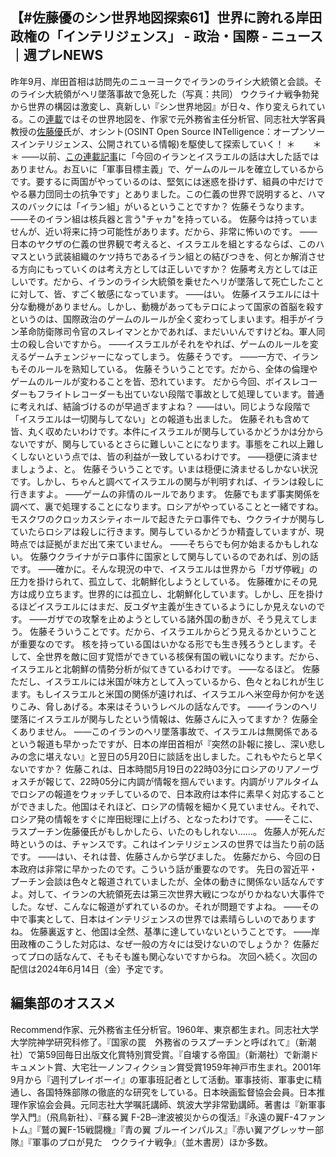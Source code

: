 【#佐藤優のシン世界地図探索61】世界に誇れる岸田政権の「インテリジェンス」 - 政治・国際 - ニュース｜週プレNEWS
---
昨年9月、岸田首相は訪問先のニューヨークでイランのライシ大統領と会談。そのライシ大統領がヘリ墜落事故で急死した（写真：共同）
ウクライナ戦争勃発から世界の構図は激変し、真新しい『シン世界地図』が日々、作り変えられている。この[連載](https://wpb.shueisha.co.jp/column/shin-world-map-exploration/)ではその世界地図を、作家で元外務省主任分析官、同志社大学客員教授の[佐藤優](https://wpb.shueisha.co.jp/search/?keyword=%E4%BD%90%E8%97%A4%E5%84%AA)氏が、オシント(OSINT Open Source INTelligence：オープンソースインテリジェンス、公開されている情報)を駆使して探索していく！
＊　　＊　　＊
――以前、[この連載記事](https://wpb.shueisha.co.jp/news/politics/2024/05/17/123225/)に「今回のイランとイスラエルの話は大した話ではありません。お互いに「軍事目標主義」で、ゲームのルールを確立しているからです。要するに両国がやっているのは、堅気には迷惑を掛けず、組員の中だけでやる暴力団同士の抗争です」とありました。この仁義の世界で説明すると、ハマスのバックには「イラン組」がいるということですか？
佐藤そうなります。
――そのイラン組は核兵器と言う"チャカ"を持っている。
佐藤今は持っていませんが、近い将来に持つ可能性があります。だから、非常に怖いのです。
――日本のヤクザの仁義の世界観で考えると、イスラエルを組とするならば、このハマスという武装組織のケツ持ちであるイラン組との結びつきを、何とか解消させる方向にもっていくのは考え方としては正しいですか？
佐藤考え方としては正しいです。だから、イランのライシ大統領を乗せたヘリが墜落して死亡したことに対して、皆、すごく敏感になっています。
――はい。
佐藤イスラエルには十分な動機がありません。しかし、動機があってもテロによって国家の首脳を殺すというのは、国際政治のゲームのルールが全く変わってしまいます。相手がイラン革命防衛隊司令官のスレイマンとかであれば、まだいいんですけどね。軍人同士の殺し合いですから。
――イスラエルがそれをやれば、ゲームのルールを変えるゲームチェンジャーになってしまう。
佐藤そうです。
――一方で、イランもそのルールを熟知している。
佐藤そういうことです。だから、全体の倫理やゲームのルールが変わることを皆、恐れています。
だから今回、ボイスレコーダーもフライトレコーダーも出ていない段階で事故として処理しています。普通に考えれば、結論づけるのが早過ぎますよね？
――はい。同じような段階で「イスラエルは一切関与してない」との報道も出ました。
佐藤それも含めて皆、丸く収めたいわけです。本件にイスラエルが関与しているかどうかは分からないですが、関与しているとさらに難しいことになります。事態をこれ以上難しくしないという点では、皆の利益が一致しているわけです。
――穏便に済ませましょうよ、と。
佐藤そういうことです。いまは穏便に済ませるしかない状況です。しかし、ちゃんと調べてイスラエルの関与が判明すれば、イランは殺しに行きますよ。
――ゲームの非情のルールであります。
佐藤でもまず事実関係を調べて、裏で処理することになります。ロシアがやっていることと一緒ですね。モスクワのクロッカスシティホールで起きたテロ事件でも、ウクライナが関与していたらロシアは殺しに行きます。関与しているかどうか精査していますが、現時点では証拠がまだ出て来ていません。
――そちらでも何か始まるかもしれない。
佐藤ウクライナがテロ事件に国家として関与しているのであれば、別の話です。
――確かに。そんな現況の中で、イスラエルは世界から「ガザ停戦」の圧力を掛けられて、孤立して、北朝鮮化しようとしている。
佐藤確かにその見方は成り立ちます。世界的には孤立し、北朝鮮化しています。しかし、圧を掛けるほどイスラエルにはまだ、反ユダヤ主義が生きているようにしか見えないのです。
――ガザでの攻撃を止めようとしている諸外国の動きが、そう見えてしまう。
佐藤そういうことです。だから、イスラエルからどう見えるかということが重要なのです。
核を持っている国はいかなる形でも生き残ろうとします。そして、全世界を敵に回す覚悟ができている核保有国の戦いになります。だから、イスラエルと北朝鮮の情勢分析が似てきているわけです。
――なるほど。
佐藤ただし、イスラエルには米国が味方として入っているから、色々とねじれが生じます。もしイスラエルと米国の関係が遠ければ、イスラエルへ米空母か何かを送りこみ、脅しあげる。本来はそういうレベルの話なんです。
――イランのヘリ墜落にイスラエルが関与したという情報は、佐藤さんに入ってますか？
佐藤全くありません。
――このイランのヘリ墜落事故で、イスラエルは無関係であるという報道も早かったですが、日本の岸田首相が『突然の訃報に接し、深い悲しみの念に堪えない』と翌日の5月20日に談話を出しました。これもやたらと早くないですか？
佐藤これは、日本時間5月19日の22時03分にロシアのリアノーヴォスチが報じて、22時05分に内調が情報を掴んでいます。内調がリアルタイムでロシアの報道をウォッチしているので、日本政府は本件に素早く対応することができました。他国はそれほど、ロシアの情報を細かく見ていません。それで、ロシア発の情報をすぐに岸田総理に上げろ、となったわけです。
――そこに、ラスプーチン佐藤優氏がもしかしたら、いたのもしれない......。
佐藤人が死んだ時というのは、チャンスです。これはインテリジェンスの世界では当たり前の話です。
――はい、それは昔、佐藤さんから学びました。
佐藤だから、今回の日本政府は非常に早かったのです。こういう話が重要なのです。
先日の習近平・プーチン会談は色々と報道されていましたが、全体の動きに関係ない話なんですよ。対して、イランの大統領死去は第三次世界大戦につながりかねない大事件でした。なぜ、こんなに報道がずれているのか。それが問題ですよね。
――その中で事実として、日本はインテリジェンスの世界では素晴らしいのでありますね。
佐藤裏返すと、他国は全然、基準に達していないということです。
――岸田政権のこうした対応は、なぜ一般の方々には受けないのでしょうか？
佐藤だってプロの話なんて、そもそも誰も関心ないですからね。
次回へ続く。次回の配信は2024年6月14日（金）予定です。

####

## 編集部のオススメ

Recommend作家、元外務省主任分析官。1960年、東京都生まれ。同志社大学大学院神学研究科修了。『国家の罠　外務省のラスプーチンと呼ばれて』（新潮社）で第59回毎日出版文化賞特別賞受賞。『自壊する帝国』（新潮社）で新潮ドキュメント賞、大宅壮一ノンフィクション賞受賞1959年神戸市生まれ。2001年9月から『週刊プレイボーイ』の軍事班記者として活動。軍事技術、軍事史に精通し、各国特殊部隊の徹底的な研究をしている。日本映画監督協会会員。日本推理作家協会会員。元同志社大学嘱託講師、筑波大学非常勤講師。著書は『新軍事学入門』（飛鳥新社）、『蘇る翼 F-2B─津波被災からの復活』『永遠の翼F-4ファントム』『鷲の翼F-15戦闘機』『青の翼 ブルーインパルス』『赤い翼アグレッサー部隊』『軍事のプロが見た　ウクライナ戦争』（並木書房）ほか多数。
